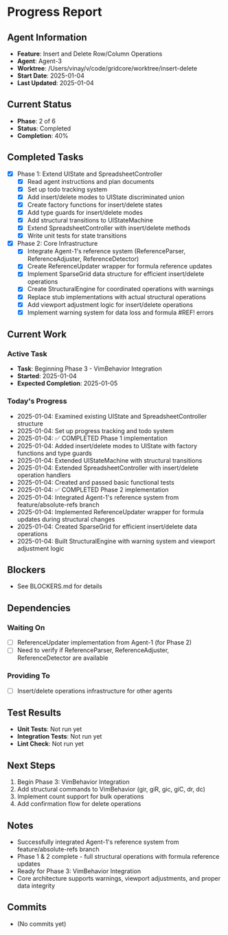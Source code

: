 # Progress Report

## Agent Information
- **Feature**: Insert and Delete Row/Column Operations
- **Agent**: Agent-3
- **Worktree**: /Users/vinay/v/code/gridcore/worktree/insert-delete
- **Start Date**: 2025-01-04
- **Last Updated**: 2025-01-04

## Current Status
- **Phase**: 2 of 6 
- **Status**: Completed
- **Completion**: 40%

## Completed Tasks
- [x] Phase 1: Extend UIState and SpreadsheetController
  - [x] Read agent instructions and plan documents
  - [x] Set up todo tracking system
  - [x] Add insert/delete modes to UIState discriminated union
  - [x] Create factory functions for insert/delete states
  - [x] Add type guards for insert/delete modes
  - [x] Add structural transitions to UIStateMachine
  - [x] Extend SpreadsheetController with insert/delete methods
  - [x] Write unit tests for state transitions
- [x] Phase 2: Core Infrastructure
  - [x] Integrate Agent-1's reference system (ReferenceParser, ReferenceAdjuster, ReferenceDetector)
  - [x] Create ReferenceUpdater wrapper for formula reference updates
  - [x] Implement SparseGrid data structure for efficient insert/delete operations
  - [x] Create StructuralEngine for coordinated operations with warnings
  - [x] Replace stub implementations with actual structural operations
  - [x] Add viewport adjustment logic for insert/delete operations
  - [x] Implement warning system for data loss and formula #REF! errors

## Current Work
### Active Task
- **Task**: Beginning Phase 3 - VimBehavior Integration
- **Started**: 2025-01-04
- **Expected Completion**: 2025-01-05

### Today's Progress
- 2025-01-04: Examined existing UIState and SpreadsheetController structure
- 2025-01-04: Set up progress tracking and todo system
- 2025-01-04: ✅ COMPLETED Phase 1 implementation
- 2025-01-04: Added insert/delete modes to UIState with factory functions and type guards
- 2025-01-04: Extended UIStateMachine with structural transitions
- 2025-01-04: Extended SpreadsheetController with insert/delete operation handlers
- 2025-01-04: Created and passed basic functional tests
- 2025-01-04: ✅ COMPLETED Phase 2 implementation  
- 2025-01-04: Integrated Agent-1's reference system from feature/absolute-refs branch
- 2025-01-04: Implemented ReferenceUpdater wrapper for formula updates during structural changes
- 2025-01-04: Created SparseGrid for efficient insert/delete data operations
- 2025-01-04: Built StructuralEngine with warning system and viewport adjustment logic

## Blockers
- See BLOCKERS.md for details

## Dependencies
### Waiting On
- [ ] ReferenceUpdater implementation from Agent-1 (for Phase 2)
- [ ] Need to verify if ReferenceParser, ReferenceAdjuster, ReferenceDetector are available

### Providing To
- [ ] Insert/delete operations infrastructure for other agents

## Test Results
- **Unit Tests**: Not run yet
- **Integration Tests**: Not run yet
- **Lint Check**: Not run yet

## Next Steps
1. Begin Phase 3: VimBehavior Integration
2. Add structural commands to VimBehavior (gir, giR, gic, giC, dr, dc)
3. Implement count support for bulk operations
4. Add confirmation flow for delete operations

## Notes
- Successfully integrated Agent-1's reference system from feature/absolute-refs branch
- Phase 1 & 2 complete - full structural operations with formula reference updates
- Ready for Phase 3: VimBehavior Integration
- Core architecture supports warnings, viewport adjustments, and proper data integrity

## Commits
- (No commits yet)